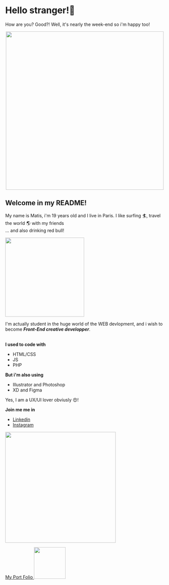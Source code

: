 # Hello stranger!:wave: 
How are you? Good?! Well, it's nearly the week-end so i'm happy too! <br>
<p align="center">
    <img align="center" width="500px" src="https://media.giphy.com/media/3ornk57KwDXf81rjWM/giphy.gif?cid=ecf05e47nj57lhn39q7qansvunyimpye9i8jumh2ds5m34vm&rid=giphy.gif&ct=g"/>
</p>

## Welcome in my README!  
My name is Matis, i'm 19 years old and I live in Paris. I like surfing :surfer:, travel the world :earth_americas: with my friends <br>
... and also drinking red bull! 
<p align="start" margin="200px">
    <img  width="250px" src="https://media.giphy.com/media/l0NwvUd7IEjn1764U/giphy.gif?cid=ecf05e47a5z89fn5uho5d3ji7cefagmeyr5oy7bkd2v7h7gk&rid=giphy.gif&ct=g"/>
</p>

I'm actually student in the huge world of the WEB devlopment, and i wish to become ___Front-End creative developper___. <br><br>

__I used to code with__ 
* HTML/CSS
* JS
* PHP


__But i'm also using__ 

* Illustrator and Photoshop 
* XD and Figma 

Yes, I am a UX/UI lover obviusly :heart_eyes:!

__Join me me in__ 
* <a href="">Linkedin </a>
* <a href="">Instagram </a>

<p align="start" margin="200px">
    <img  width="350px" src="https://media.giphy.com/media/l3fZG4tZuHMzap9N6/giphy.gif?cid=ecf05e470lv1605wid8f65mqbwhouw82d6wndwjm0m5x2985&rid=giphy.gif&ct=g"/>
</p>


<a href="https://matisdn.wordpress.com/">My Port Folio </a> 
<img width="100px" src="https://media.giphy.com/media/kyicnsZl8wJ6CBiZHo/giphy.gif"/>

